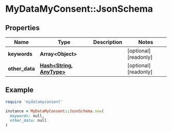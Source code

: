 # MyDataMyConsent::JsonSchema

## Properties

| Name | Type | Description | Notes |
| ---- | ---- | ----------- | ----- |
| **keywords** | **Array&lt;Object&gt;** |  | [optional][readonly] |
| **other_data** | [**Hash&lt;String, AnyType&gt;**](AnyType.md) |  | [optional][readonly] |

## Example

```ruby
require 'mydatamyconsent'

instance = MyDataMyConsent::JsonSchema.new(
  keywords: null,
  other_data: null
)
```

